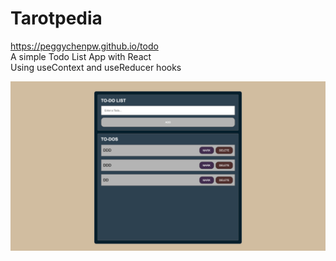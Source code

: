 # Tarotpedia
https://peggychenpw.github.io/todo<br /> 
A simple Todo List App with React <br /> 
Using useContext and useReducer hooks<br /> 

  <img src="./public/todo.png" width="720" />
